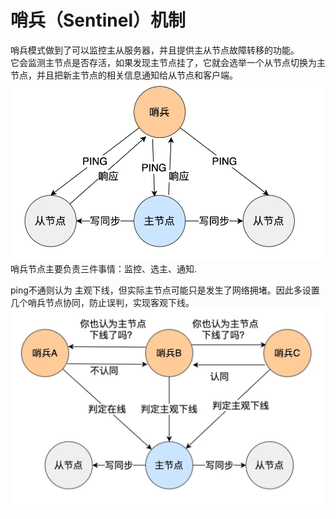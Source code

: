 # 哨兵（Sentinel）机制
哨兵模式做到了可以监控主从服务器，并且提供主从节点故障转移的功能。      
它会监测主节点是否存活，如果发现主节点挂了，它就会选举一个从节点切换为主节点，并且把新主节点的相关信息通知给从节点和客户端。
![alt text](image-2.png)    
哨兵节点主要负责三件事情：监控、选主、通知.     

ping不通则认为 主观下线，但实际主节点可能只是发生了网络拥堵。因此多设置几个哨兵节点协同，防止误判，实现客观下线。       
![alt text](image-3.png)        
